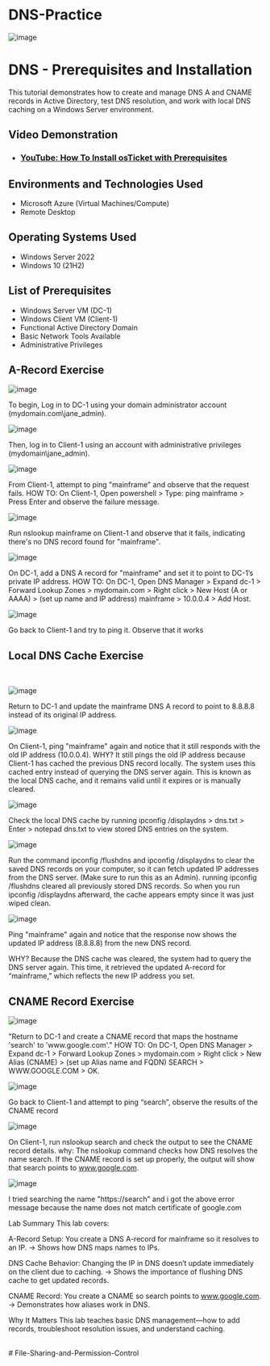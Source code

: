 # DNS-Practice
<p align="center">
  
![image](https://github.com/user-attachments/assets/f252cd1b-789a-47c2-9fc3-e420490c815f)

</p>

<h1>DNS - Prerequisites and Installation</h1>
This tutorial demonstrates how to create and manage DNS A and CNAME records in Active Directory, test DNS resolution, and work with local DNS caching on a Windows Server environment.<br />


<h2>Video Demonstration</h2>

- ### [YouTube: How To Install osTicket with Prerequisites](https://www.youtube.com)

<h2>Environments and Technologies Used</h2>

- Microsoft Azure (Virtual Machines/Compute)
- Remote Desktop

<h2>Operating Systems Used </h2>

- Windows Server 2022
- Windows 10 (21H2)

<h2>List of Prerequisites</h2>

- Windows Server VM (DC-1)
- Windows Client VM (Client-1)
- Functional Active Directory Domain
- Basic Network Tools Available
- Administrative Privileges

<h2>A-Record Exercise</h2>

<p>
  
![image](https://github.com/user-attachments/assets/a9fc5771-0045-4f64-8e01-551feec7e98f)

To begin, Log in to DC-1 using your domain administrator account (mydomain.com\jane_admin).

![image](https://github.com/user-attachments/assets/c60d2e05-8fc2-4810-9db0-04b37d639431)

Then, log in to Client-1 using an account with administrative privileges (mydomain\jane_admin).

![image](https://github.com/user-attachments/assets/e7a6b86f-0cfd-4e69-828f-12fc8c8e72fa)

From Client-1, attempt to ping "mainframe" and observe that the request fails.
HOW TO:
On Client-1, Open powershell > Type: ping mainframe > Press Enter and observe the failure message.

![image](https://github.com/user-attachments/assets/b3ba09f6-336a-4d5a-9041-c6c02ecb1956)

Run nslookup mainframe on Client-1 and observe that it fails, indicating there's no DNS record found for "mainframe".

</p>
<p>

![image](https://github.com/user-attachments/assets/9d78c547-4f2f-4430-ad1f-52ccb9cb2227)
  
On DC-1, add a DNS A record for "mainframe" and set it to point to DC-1’s private IP address.
HOW TO:
On DC-1, Open DNS Manager > Expand dc-1 > Forward Lookup Zones > mydomain.com > Right click  > New Host (A or AAAA) > (set up name and IP address) mainframe > 10.0.0.4 > Add Host. 

![image](https://github.com/user-attachments/assets/f4af5c1a-5f0b-49d1-ad4e-50ebce6fe2e3)

Go back to Client-1 and try to ping it. Observe that it works

<h2>Local DNS Cache Exercise</h2>

</p>
<br />

<p>

![image](https://github.com/user-attachments/assets/532791cb-b44d-448c-90e2-074cd5208c8a)
  
Return to DC-1 and update the mainframe DNS A record to point to 8.8.8.8 instead of its original IP address.

![image](https://github.com/user-attachments/assets/25233fd8-9050-4150-b933-14a9b8c7e794)

On Client-1, ping "mainframe" again and notice that it still responds with the old IP address (10.0.0.4).
WHY?
It still pings the old IP address because Client-1 has cached the previous DNS record locally. The system uses this cached entry instead of querying the DNS server again. This is known as the local DNS cache, and it remains valid until it expires or is manually cleared. 

![image](https://github.com/user-attachments/assets/76ab5726-e04d-4d98-b039-cfb46ba967ed)

Check the local DNS cache by running ipconfig /displaydns > dns.txt > Enter > notepad dns.txt to view stored DNS entries on the system.

![image](https://github.com/user-attachments/assets/7f580c39-cb11-4755-afaf-4cc43918b705)

Run the command ipconfig /flushdns and ipconfig /displaydns to clear the saved DNS records on your computer, so it can fetch updated IP addresses from the DNS server. (Make sure to run this as an Admin). running ipconfig /flushdns cleared all previously stored DNS records. So when you run ipconfig /displaydns afterward, the cache appears empty since it was just wiped clean.

![image](https://github.com/user-attachments/assets/4e76f5b1-8834-4787-89a6-83d8636e5fe7)

Ping "mainframe" again and notice that the response now shows the updated IP address (8.8.8.8) from the new DNS record.

WHY?
Because the DNS cache was cleared, the system had to query the DNS server again. This time, it retrieved the updated A-record for “mainframe,” which reflects the new IP address you set.


<h2>CNAME Record Exercise</h2>
<p>
  
![image](https://github.com/user-attachments/assets/97cbf70e-15a7-4fe5-b959-6bc36b5a60b4)

</p>
<p>
"Return to DC-1 and create a CNAME record that maps the hostname 'search' to 'www.google.com'."
HOW TO:
On DC-1, Open DNS Manager > Expand dc-1 > Forward Lookup Zones > mydomain.com > Right click  > New Alias (CNAME) > (set up Alias name and FQDN) SEARCH > WWW.GOOGLE.COM > OK.  

![image](https://github.com/user-attachments/assets/b7d4d8b5-8079-4f1d-b11c-83d9c7e9332d)

Go back to Client-1 and attempt to ping “search”, observe the results of the CNAME record

![image](https://github.com/user-attachments/assets/126e8fb3-d9ea-40b1-887b-c4360a03cb20)

On Client-1, run nslookup search and check the output to see the CNAME record details.
why:
The nslookup command checks how DNS resolves the name search. If the CNAME record is set up properly, the output will show that search points to www.google.com.

![image](https://github.com/user-attachments/assets/ec3fdab6-c98a-481d-8ea8-643537157d0c)

I tried searching the name "https://search" and i got the above error message because the name does not match certificate of google.com

Lab Summary 
This lab covers:

A-Record Setup: You create a DNS A-record for mainframe so it resolves to an IP.
→ Shows how DNS maps names to IPs.

DNS Cache Behavior: Changing the IP in DNS doesn’t update immediately on the client due to caching.
→ Shows the importance of flushing DNS cache to get updated records.

CNAME Record: You create a CNAME so search points to www.google.com.
→ Demonstrates how aliases work in DNS.

Why It Matters
This lab teaches basic DNS management—how to add records, troubleshoot resolution issues, and understand caching.
</p>

<br /># File-Sharing-and-Permission-Control
